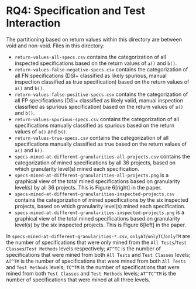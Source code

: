 # RQ4: Specification and Test Interaction

The partitioning based on return values within this directory are between void and non-void. Files in this directory:

- `return-values-all-specs.csv` contains the categorization of all inspected specifications based on the return values of `a()` and `b()`.
- `return-values-false-negative-specs.csv` contains the categorization of all FN specifications (DSI+ classified as likely spurious, manual inspection classified as true specification) based on the return values of `a()` and `b()`.
- `return-values-false-positive-specs.csv` contains the categorization of all FP specifications (DSI+ classified as likely valid, manual inspection classified as spurious specification) based on the return values of `a()` and `b()`.
- `return-values-spurious-specs.csv` contains the categorization of all specifications manually classified as spurious based on the return values of `a()` and `b()`.
- `return-values-true-specs.csv` contains the categorization of all specifications manually classified as true based on the return values of `a()` and `b()`.
- `specs-mined-at-different-granularities-all-projects.csv` contains the categorization of mined specifications by all 36 projects, based on which granularity level(s) mined each specification.
- `specs-mined-at-different-granularities-all-projects.png` is a graphical view of the total mined specifications based on granularity level(s) by all 36 projects. This is Figure 6[right] in the paper.
- `specs-mined-at-different-granularities-inspected-projects.csv` contains the categorization of mined specifications by the six inspected projects, based on which granularity level(s) mined each specification.
- `specs-mined-at-different-granularities-inspected-projects.png` is a graphical view of the total mined specifications based on granularity level(s) by the six inspected projects. This is Figure 6[left] in the paper.

In `specs-mined-at-different-granularities-*.csv`, `onlyAT`/`onlyTC`/`onlyTM` are the number of specifications that were only mined from the `All Tests`/`Test Classes`/`Test Methods` levels respectively; `AT^TC` is the number of specifications that were mined from both `All Tests` and `Test Classes` levels; `AT^TM` is the number of specifications that were mined from both `All Tests` and `Test Methods` levels; `TC^TM` is the number of specifications that were mined from both `Test Classes` and `Test Methods` levels; `AT^TC^TM` is the number of specifications that were mined at all three levels.


